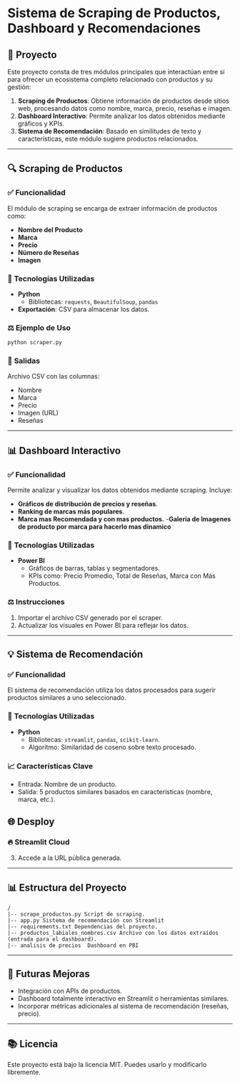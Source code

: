 # Sistema de Scraping de Productos, Dashboard y Recomendaciones

## 🔮 Proyecto
Este proyecto consta de tres módulos principales que interactúan entre sí para ofrecer un ecosistema completo relacionado con productos y su gestión:

1. **Scraping de Productos**: Obtiene información de productos desde sitios web, procesando datos como nombre, marca, precio, reseñas e imagen.
2. **Dashboard Interactivo**: Permite analizar los datos obtenidos mediante gráficos y KPIs.
3. **Sistema de Recomendación**: Basado en similitudes de texto y características, este módulo sugiere productos relacionados.

---

## 🔍 Scraping de Productos

### ✅ **Funcionalidad**
El módulo de scraping se encarga de extraer información de productos como:
- **Nombre del Producto**
- **Marca**
- **Precio**
- **Número de Reseñas**
- **Imagen**

### 🔧 **Tecnologías Utilizadas**
- **Python**
  - Bibliotecas: `requests`, `BeautifulSoup`, `pandas`
- **Exportación**: CSV para almacenar los datos.

### ⚖️ **Ejemplo de Uso**
```bash
python scraper.py
```

### 📄 **Salidas**
Archivo CSV con las columnas:
- Nombre
- Marca
- Precio
- Imagen (URL)
- Reseñas

---

## 📊 Dashboard Interactivo

### ✅ **Funcionalidad**
Permite analizar y visualizar los datos obtenidos mediante scraping. Incluye:

- **Gráficos de distribución de precios y reseñas**.
- **Ranking de marcas más populares**.
- **Marca mas Recomendada y con mas productos.**
-**Galeria de Imagenes de producto por marca para hacerlo mas dinamico**

### 🔧 **Tecnologías Utilizadas**
- **Power BI**
  - Gráficos de barras, tablas y segmentadores.
  - KPIs como: Precio Promedio, Total de Reseñas, Marca con Más Productos.

### ⚖️ **Instrucciones**
1. Importar el archivo CSV generado por el scraper.
2. Actualizar los visuales en Power BI para reflejar los datos.

---

## 💡 Sistema de Recomendación

### ✅ **Funcionalidad**
El sistema de recomendación utiliza los datos procesados para sugerir productos similares a uno seleccionado.

### 🔧 **Tecnologías Utilizadas**
- **Python**
  - Bibliotecas: `streamlit`, `pandas`, `scikit-learn`.
  - Algoritmo: Similaridad de coseno sobre texto procesado.

### 📈 **Características Clave**
- Entrada: Nombre de un producto.
- Salida: 5 productos similares basados en características (nombre, marca, etc.).


## 🌐 Desploy

### 🔥 **Streamlit Cloud**
3. Accede a la URL pública generada.

---

## 📊 Estructura del Proyecto

```
/
|-- scrape_productos.py Script de scraping.
|-- app.py Sistema de recomendación con Streamlit
|-- requirements.txt Dependencias del proyecto.
|-- productos_labiales_nombres.csv Archivo con los datos extraídos (entrada para el dashboard).
|-- analisis de precios  Dashboard en PBI
```

---

## 🚀 Futuras Mejoras
- Integración con APIs de productos.
- Dashboard totalmente interactivo en Streamlit o herramientas similares.
- Incorporar métricas adicionales al sistema de recomendación (reseñas, precio).

---

## 📚 Licencia
Este proyecto está bajo la licencia MIT. Puedes usarlo y modificarlo libremente.

